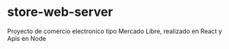 # store-web-server
Proyecto de comercio electronico tipo Mercado Libre, realizado en React y Apis en Node
